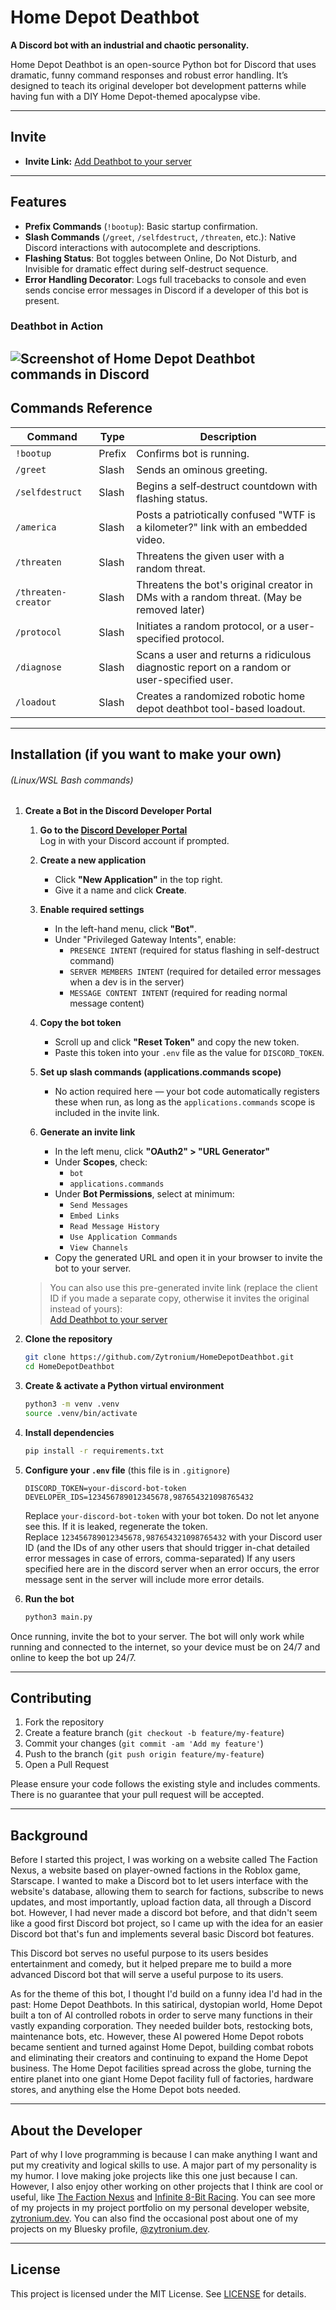 # Home Depot Deathbot

**A Discord bot with an industrial and chaotic personality.**

Home Depot Deathbot is an open-source Python bot for Discord that uses dramatic, funny command responses and robust
error handling. It’s designed to teach its original developer bot development patterns while having fun with a
DIY Home Depot-themed apocalypse vibe.

---

## Invite

- **Invite Link:** [Add Deathbot to your server](https://discord.com/oauth2/authorize?client_id=1366947140160716981&permissions=277092584448&integration_type=0&scope=bot+applications.commands)

---

## Features

- **Prefix Commands** (`!bootup`): Basic startup confirmation.
- **Slash Commands** (`/greet`, `/selfdestruct`, `/threaten`, etc.): Native Discord interactions with autocomplete and descriptions.
- **Flashing Status**: Bot toggles between Online, Do Not Disturb, and Invisible for dramatic effect during self-destruct sequence.
- **Error Handling Decorator**: Logs full tracebacks to console and even sends concise error messages in Discord if a developer of this bot is present.

### Deathbot in Action
![Screenshot of Home Depot Deathbot commands in Discord](ReadmeAssets/screenshot.png)
---

## Commands Reference

| Command             | Type   | Description                                                                                 |
|---------------------|--------|---------------------------------------------------------------------------------------------|
| `!bootup`           | Prefix | Confirms bot is running.                                                                    |
| `/greet`            | Slash  | Sends an ominous greeting.                                                                  |
| `/selfdestruct`     | Slash  | Begins a self‑destruct countdown with flashing status.                                      |
| `/america`          | Slash  | Posts a patriotically confused "WTF is a kilometer?" link with an embedded video.           |
| `/threaten`         | Slash  | Threatens the given user with a random threat.                                              |
| `/threaten-creator` | Slash  | Threatens the bot's original creator in DMs with a random threat. (May be removed later)    |
| `/protocol`         | Slash  | Initiates a random protocol, or a user-specified protocol.                                  |
| `/diagnose`         | Slash  | Scans a user and returns a ridiculous diagnostic report on a random or user-specified user. |
| `/loadout`          | Slash  | Creates a randomized robotic home depot deathbot tool-based loadout.                        |

---

## Installation (if you want to make your own)
###### (Linux/WSL Bash commands)

1. **Create a Bot in the Discord Developer Portal**

    1. **Go to the [Discord Developer Portal](https://discord.com/developers/applications)**  
       Log in with your Discord account if prompted.

    2. **Create a new application**
       - Click **"New Application"** in the top right.
       - Give it a name and click **Create**.

    3. **Enable required settings**
       - In the left-hand menu, click **"Bot"**.
       - Under "Privileged Gateway Intents", enable:
         - `PRESENCE INTENT` (required for status flashing in self-destruct command)
         - `SERVER MEMBERS INTENT` (required for detailed error messages when a dev is in the server)
         - `MESSAGE CONTENT INTENT` (required for reading normal message content)

    4. **Copy the bot token**
       - Scroll up and click **"Reset Token"** and copy the new token.
       - Paste this token into your `.env` file as the value for `DISCORD_TOKEN`.

    5. **Set up slash commands (applications.commands scope)**
       - No action required here — your bot code automatically registers these when run, as long as the `applications.commands` scope is included in the invite link.

    6. **Generate an invite link**
       - In the left menu, click **"OAuth2" > "URL Generator"**
       - Under **Scopes**, check:
         - `bot`
         - `applications.commands`
       - Under **Bot Permissions**, select at minimum:
         - `Send Messages`
         - `Embed Links`
         - `Read Message History`
         - `Use Application Commands`
         - `View Channels`
       - Copy the generated URL and open it in your browser to invite the bot to your server.

    > You can also use this pre-generated invite link (replace the client ID if you made a separate copy, otherwise it invites the original instead of yours):  
   > [Add Deathbot to your server](https://discord.com/oauth2/authorize?client_id=1366947140160716981&permissions=277092584448&integration_type=0&scope=bot+applications.commands)

2. **Clone the repository**  
   ```bash
   git clone https://github.com/Zytronium/HomeDepotDeathbot.git
   cd HomeDepotDeathbot
   ```

3. **Create & activate a Python virtual environment**
   ```bash
   python3 -m venv .venv
   source .venv/bin/activate
   ```

4. **Install dependencies**
   ```bash
   pip install -r requirements.txt
   ```

5. **Configure your `.env` file** (this file is in `.gitignore`)
   ```dotenv
   DISCORD_TOKEN=your-discord-bot-token
   DEVELOPER_IDS=123456789012345678,987654321098765432
   ```
   Replace `your-discord-bot-token` with your bot token. Do not let anyone see this. If it is leaked, regenerate the token.  
   Replace `123456789012345678,987654321098765432` with your Discord user ID (and the IDs of any other users that should trigger in-chat detailed error messages in case of errors, comma-separated)
   If any users specified here are in the discord server when an error occurs, the error message sent in the server will
include more error details.

6. **Run the bot**
    ```bash
    python3 main.py
    ```

Once running, invite the bot to your server. The bot will only work while running and connected to the internet,
so your device must be on 24/7 and online to keep the bot up 24/7.

---

## Contributing

1. Fork the repository
2. Create a feature branch (`git checkout -b feature/my-feature`)
3. Commit your changes (`git commit -am 'Add my feature'`)
4. Push to the branch (`git push origin feature/my-feature`)
5. Open a Pull Request

Please ensure your code follows the existing style and includes comments. There is no guarantee that your pull 
request will be accepted.

---

## Background

Before I started this project, I was working on a website called The Faction
Nexus, a website based on player-owned factions in the Roblox game, Starscape.
I wanted to make a Discord bot to let users interface with the website's 
database, allowing them to search for factions, subscribe to news updates,
and most importantly, upload faction data, all through a Discord bot. However,
I had never made a discord bot before, and that didn't seem like a good first
Discord bot project, so I came up with the idea for an easier Discord bot that's
fun and implements several basic Discord bot features. 

This Discord bot serves no useful purpose to its users besides entertainment
and comedy, but it helped prepare me to build a more advanced Discord bot that
will serve a useful purpose to its users.

As for the theme of this bot, I thought I'd build on a funny idea I'd had in
the past: Home Depot Deathbots. In this satirical, dystopian world, Home Depot
built a ton of AI controlled robots in order to serve many functions in their
vastly expanding corporation. They needed builder bots, restocking bots,
maintenance bots, etc. However, these AI powered Home Depot robots became
sentient and turned against Home Depot, building combat robots and eliminating
their creators and continuing to expand the Home Depot business. The Home Depot
facilities spread across the globe, turning the entire planet into one giant
Home Depot facility full of factories, hardware stores, and anything else the 
Home Depot bots needed.

---

## About the Developer

Part of why I love programming is because I can make anything I want and put my
creativity and logical skills to use. A major part of my personality is my humor.
I love making joke projects like this one just because I can. However, I also
enjoy other working on other projects that I think are cool or useful, like
[The Faction Nexus](https://thefactionnexus.tech/home) and [Infinite 8-Bit Racing](https://play.google.com/store/apps/details?id=com.zytronium.a8bitracing).
You can see more of my projects in my project portfolio on my personal developer
website, [zytronium.dev](https://zytronium.dev). You can also
find the occasional post about one of my projects on my Bluesky profile, 
[‪@zytronium.dev‬](https://bsky.app/profile/zytronium.dev).

---

## License

This project is licensed under the MIT License. See [LICENSE](LICENSE) for details.
